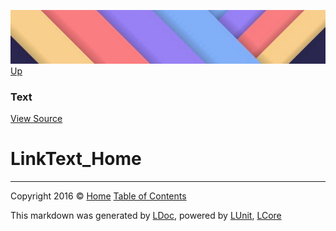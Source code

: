 ![](../Content/LDoc-banner-small.png "")
[Up](Text.md)

### Text
[View Source](../Markdown/Text/Text.cs)

# LinkText_Home



---

Copyright 2016 &copy; [Home](../../README.md) [Table of Contents](../../TableOfContents.md)

This markdown was generated by [LDoc](https://github.com/CodeSingularity/LDoc), powered by [LUnit](https://github.com/CodeSingularity/LUnit), [LCore](https://github.com/CodeSingularity/LCore)
